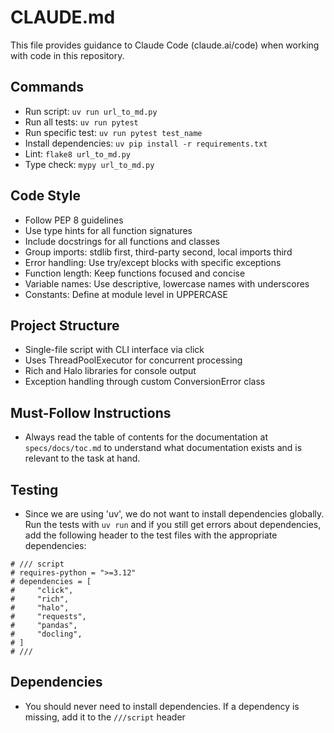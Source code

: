 # CLAUDE.md

This file provides guidance to Claude Code (claude.ai/code) when working with code in this repository.

## Commands
- Run script: `uv run url_to_md.py`
- Run all tests: `uv run pytest`
- Run specific test: `uv run pytest test_name`
- Install dependencies: `uv pip install -r requirements.txt`
- Lint: `flake8 url_to_md.py`
- Type check: `mypy url_to_md.py`

## Code Style
- Follow PEP 8 guidelines
- Use type hints for all function signatures
- Include docstrings for all functions and classes
- Group imports: stdlib first, third-party second, local imports third
- Error handling: Use try/except blocks with specific exceptions
- Function length: Keep functions focused and concise
- Variable names: Use descriptive, lowercase names with underscores
- Constants: Define at module level in UPPERCASE

## Project Structure
- Single-file script with CLI interface via click
- Uses ThreadPoolExecutor for concurrent processing
- Rich and Halo libraries for console output
- Exception handling through custom ConversionError class

## Must-Follow Instructions
- Always read the table of contents for the documentation at `specs/docs/toc.md` to understand what documentation exists and is relevant to the task at hand.

## Testing
- Since we are using 'uv', we do not want to install dependencies globally. Run the tests with `uv run` and if you still get errors about dependencies, add the following header to the test files with the appropriate dependencies:
```
# /// script
# requires-python = ">=3.12"
# dependencies = [
#     "click",
#     "rich",
#     "halo",
#     "requests",
#     "pandas",
#     "docling",
# ]
# ///
```

## Dependencies
- You should never need to install dependencies. If a dependency is missing, add it to the `///script` header